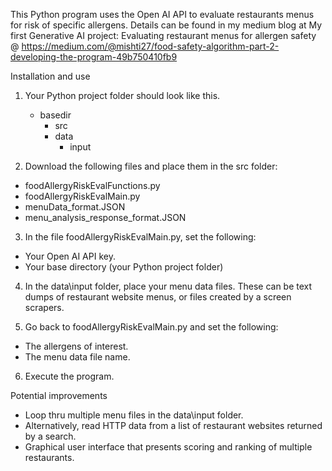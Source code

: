This Python program uses the Open AI API to evaluate restaurants menus for risk of specific allergens. 
Details can be found in my medium blog at My first Generative AI project: Evaluating restaurant menus for allergen safety @ https://medium.com/@mishti27/food-safety-algorithm-part-2-developing-the-program-49b750410fb9

Installation and use
1) Your Python project folder should look like this.
   - basedir
     - src
     - data
         - input
 
2) Download the following files and place them in the src folder:
 - foodAllergyRiskEvalFunctions.py
 - foodAllergyRiskEvalMain.py
 - menuData_format.JSON
 - menu_analysis_response_format.JSON

3) In the file foodAllergyRiskEvalMain.py, set the following:
 - Your Open AI API key.
 - Your base directory (your Python project folder)

4) In the data\input folder, place your menu data files. These can be text dumps of restaurant website menus, or files created by a screen scrapers. 

5) Go back to foodAllergyRiskEvalMain.py and set the following:
 - The allergens of interest.
 - The menu data file name.

6) Execute the program.  
 
Potential improvements
 - Loop thru multiple menu files in the data\input folder.
 - Alternatively, read HTTP data from a list of restaurant websites returned by a search.
 - Graphical user interface that presents scoring and ranking of multiple restaurants.
